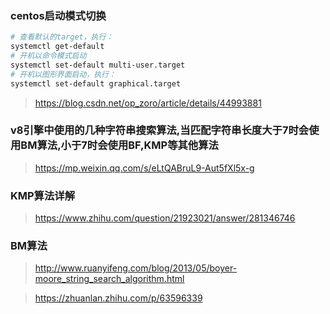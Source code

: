### centos启动模式切换

```bash
# ​查看默认的target，执行：
systemctl get-default
# 开机以命令模式启动
systemctl set-default multi-user.target
# 开机以图形界面启动，执行：
systemctl set-default graphical.target
```

> https://blog.csdn.net/op_zoro/article/details/44993881

### v8引擎中使用的几种字符串搜索算法,当匹配字符串长度大于7时会使用BM算法,小于7时会使用BF,KMP等其他算法

> https://mp.weixin.qq.com/s/eLtQABruL9-Aut5fXl5x-g

### KMP算法详解

> https://www.zhihu.com/question/21923021/answer/281346746

### BM算法

> http://www.ruanyifeng.com/blog/2013/05/boyer-moore_string_search_algorithm.html

> https://zhuanlan.zhihu.com/p/63596339
